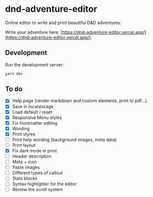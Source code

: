 # dnd-adventure-editor

Online editor to write and print beautiful D&D adventures.

Write your adventure here: [https://dnd-adventure-editor.vercel.app/](https://dnd-adventure-editor.vercel.app/).

## Development

Run the development server:

```bash
yarn dev
```

## To do

- [x] Help page (render markdown and custom elements, print to pdf...).
- [x] Save in localstorage
- [x] Load default / reset
- [x] Responsive Menu styles
- [x] Fix frontmatter editing
- [x] Wording
- [x] Print styles
- [ ] Print help wording (background images, meta data)
- [ ] Print layout
- [x] Fix dark mode in print
- [ ] Header description
- [ ] Meta + icon
- [ ] Paste images
- [ ] Different types of callout
- [ ] Stats blocks
- [ ] Syntax highlighter for the editor
- [ ] Review the scroll system

